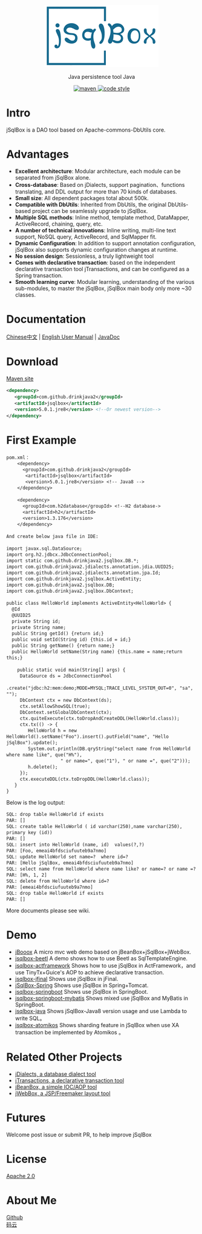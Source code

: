 ﻿<p align="center">
  <a href="https://github.com/drinkjava2/jSqlBox">
   <img alt="jsqlbox-logo" src="jsqlbox-logo.png">
  </a>
</p>

<p align="center">
  Java persistence tool Java
</p>

<p align="center">
  <a href="http://search.maven.org/#search%7Cga%7C1%7Cg%3A%22com.github.drinkjava2%22%20AND%20a%3A%22jsqlbox%22">
    <img alt="maven" src="https://img.shields.io/maven-central/v/com.github.drinkjava2/jsqlbox.svg?style=flat-square">
  </a>

  <a href="https://www.apache.org/licenses/LICENSE-2.0">
    <img alt="code style" src="https://img.shields.io/badge/license-Apache%202-4EB1BA.svg?style=flat-square">
  </a>
</p>

# Intro
jSqlBox is a DAO tool based on Apache-commons-DbUtils core. 

# Advantages
- **Excellent architecture**: Modular architecture, each module can be separated from jSqlBox alone.
- **Cross-database**: Based on jDialects, support pagination、functions translating, and DDL output for more than 70 kinds of databases.
- **Small size**: All dependent packages total about 500k.
- **Compatible with DbUtils**: Inherited from DbUtils, the original DbUtils-based project can be seamlessly upgrade to jSqlBox.
- **Multiple SQL methods**: Inline method, template method, DataMapper, ActiveRecord, chaining, query, etc.
- **A number of technical innovations**: Inline writing, multi-line text support, NoSQL query, ActiveRecord, and SqlMapper fit.
- **Dynamic Configuration**: In addition to support annotation configuration, jSqlBox also supports dynamic configuration changes at runtime.
- **No session design**: Sessionless, a truly lightweight tool
- **Comes with declarative transaction**: based on the independent declarative transaction tool jTransactions, and can be configured as a Spring transaction.
- **Smooth learning curve**: Modular learning, understanding of the various sub-modules, to master the jSqlBox, jSqlBox main body only more ~30 classes.

# Documentation

[Chinese中文](https://gitee.com/drinkjava2/jSqlBox/wikis/%E7%AE%80%E4%BB%8B)  |  [English User Manual](https://github.com/drinkjava2/jSqlBox/wiki)  | [JavaDoc](http://search.maven.org/#search%7Cga%7C1%7Ca%3A%22jsqlbox%22)

# Download

[Maven site](http://search.maven.org/#search%7Cga%7C1%7Ca%3A%22jsqlbox%22)

```xml
<dependency>
   <groupId>com.github.drinkjava2</groupId>
   <artifactId>jsqlbox</artifactId>
   <version>5.0.1.jre8</version> <!--Or newest version-->
</dependency> 
```

# First Example  
```
pom.xml：
    <dependency>
      <groupId>com.github.drinkjava2</groupId>
       <artifactId>jsqlbox</artifactId> 
       <version>5.0.1.jre8</version> <!-- Java8 -->
    </dependency>

    <dependency>
      <groupId>com.h2database</groupId> <!--H2 database->
      <artifactId>h2</artifactId>  
      <version>1.3.176</version>
    </dependency>

And create below java file in IDE:

import javax.sql.DataSource;
import org.h2.jdbcx.JdbcConnectionPool;
import static com.github.drinkjava2.jsqlbox.DB.*;
import com.github.drinkjava2.jdialects.annotation.jdia.UUID25;
import com.github.drinkjava2.jdialects.annotation.jpa.Id;
import com.github.drinkjava2.jsqlbox.ActiveEntity;
import com.github.drinkjava2.jsqlbox.DB;
import com.github.drinkjava2.jsqlbox.DbContext;

public class HelloWorld implements ActiveEntity<HelloWorld> {
  @Id
  @UUID25
  private String id;
  private String name;
  public String getId() {return id;}
  public void setId(String id) {this.id = id;}
  public String getName() {return name;}
  public HelloWorld setName(String name) {this.name = name;return this;}

    public static void main(String[] args) {
     DataSource ds = JdbcConnectionPool  
                     .create("jdbc:h2:mem:demo;MODE=MYSQL;TRACE_LEVEL_SYSTEM_OUT=0", "sa", "");
     DbContext ctx = new DbContext(ds);
     ctx.setAllowShowSQL(true); 
     DbContext.setGlobalDbContext(ctx);  
     ctx.quiteExecute(ctx.toDropAndCreateDDL(HelloWorld.class));  
     ctx.tx(() -> { 
        HelloWorld h = new HelloWorld().setName("Foo").insert().putField("name", "Hello jSqlBox").update();
        System.out.println(DB.qryString("select name from HelloWorld where name like", que("H%"),
					" or name=", que("1"), " or name =", que("2")));
        h.delete(); 
     });
     ctx.executeDDL(ctx.toDropDDL(HelloWorld.class)); 
   }
}
```
Below is the log output:
```
SQL: drop table HelloWorld if exists
PAR: []
SQL: create table HelloWorld ( id varchar(250),name varchar(250), primary key (id))
PAR: []
SQL: insert into HelloWorld (name, id)  values(?,?)
PAR: [Foo, emeai4bfdsciufuuteb9a7nmo]
SQL: update HelloWorld set name=?  where id=?
PAR: [Hello jSqlBox, emeai4bfdsciufuuteb9a7nmo]
SQL: select name from HelloWorld where name like? or name=? or name =?
PAR: [H%, 1, 2]
SQL: delete from HelloWorld where id=? 
PAR: [emeai4bfdsciufuuteb9a7nmo]
SQL: drop table HelloWorld if exists
PAR: []
```
More documents please see wiki. 

# Demo

* [jBooox](https://gitee.com/drinkjava2/jBooox) A micro mvc web demo based on jBeanBox+jSqlBox+jWebBox.
* [jsqlbox-beetl](../../tree/master/demo/jsqlbox-beetlsql) A demo shows how to use Beetl as SqlTemplateEngine.
* [jsqlbox-actframework](../../tree/master/demo/jsqlbox-actframework) Shows how to use jSqlBox in ActFramework，and use TinyTx+Guice's AOP to achieve declarative transaction.
* [jsqlbox-jfinal](../../tree/master/demo/jsqlbox-jfinal) Shows use jSqlBox in jFinal.
* [jSqlBox-Spring](../../tree/master/demo/jsqlbox-spring) Shows use jSqlBox in Spring+Tomcat.
* [jsqlbox-springboot](../../tree/master/demo/jsqlbox-springboot) Shows use jSqlBox in SpringBoot.
* [jsqlbox-springboot-mybatis](../../tree/master/demo/jsqlbox-springboot-mybatis) Shows mixed use jSqlBox and MyBatis in SpringBoot.
* [jsqlbox-java](../../tree/master/demo/jsqlbox-java8) Shows jSqlBox-Java8 version usage and use Lambda to write SQL。
* [jsqlbox-atomikos](../../tree/master/demo/jsqlbox-atomikos) Shows sharding feature in jSqlBox when use XA transaction be implemented by Atomikos 。
 
# Related Other Projects

- [jDialects, a database dialect tool](https://github.com/drinkjava2/jDialects)
- [jTransactions, a declarative transaction tool](https://github.com/drinkjava2/jTransactions)
- [jBeanBox, a simple IOC/AOP tool](https://github.com/drinkjava2/jBeanBox)
- [jWebBox, a JSP/Freemaker layout tool](https://github.com/drinkjava2/jWebBox)

# Futures

Welcome post issue or submit PR, to help improve jSqlBox

# License

[Apache 2.0](http://www.apache.org/licenses/LICENSE-2.0)

# About Me
[Github](https://github.com/drinkjava2)  
[码云](https://gitee.com/drinkjava2)  

